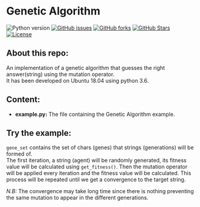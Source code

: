 # Genetic Algorithm  

![Python version][python-version]
[![GitHub issues][issues-image]][issues-url]
[![GitHub forks][fork-image]][fork-url]
[![GitHub Stars][stars-image]][stars-url]
[![License][license-image]][license-url]

## About this repo:  

An implementation of a genetic algorithm that guesses the right answer(string) using the mutation operator.  
It has been developed on Ubuntu 18.04 using python 3.6.  


## Content:  

- **example.py:** The file containing the Genetic Algorithm example.  


## Try the example:  

`gene_set` contains the set of chars (genes) that strings (generations) will be formed of.  
The first iteration, a string (agent) will be randomly generated, its fitness value will be calculated using `get_fitness()`. Then the mutation operator will be applied every iteration and the fitness value will be calculated. This process will be repeated until we get a convergence to the target string.  

*N.B:* The convergence may take long time since there is nothing preventing the same mutation to appear in the different generations.  

[python-version]:https://img.shields.io/badge/python-3.6+-brightgreen.svg
[issues-image]:https://img.shields.io/github/issues/maky-hnou/Genetic_Algorithm.svg
[issues-url]:https://github.com/maky-hnou/Genetic_Algorithm/issues
[fork-image]:https://img.shields.io/github/forks/maky-hnou/Genetic_Algorithm.svg
[fork-url]:https://github.com/maky-hnou/Genetic_Algorithm/network/members
[stars-image]:https://img.shields.io/github/stars/maky-hnou/Genetic_Algorithm.svg
[stars-url]:https://github.com/maky-hnou/Genetic_Algorithm/stargazers
[license-image]:https://img.shields.io/github/license/maky-hnou/Genetic_Algorithm.svg
[license-url]:https://github.com/maky-hnou/Genetic_Algorithm/blob/master/LICENSE

